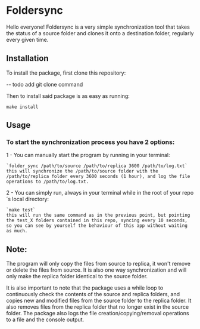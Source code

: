 # Foldersync

Hello everyone! Foldersync is a very simple synchronization tool that takes the status of a source folder and clones it onto a destination folder, regularly every given time.

## Installation

To install the package, first clone this repository:

 -- todo add git clone command

Then to install said package is as easy as running:

`make install`

## Usage

### To start the synchronization process you have 2 options:

1 - You can manually start the program by running in your terminal:
    
    `folder_sync /path/to/source /path/to/replica 3600 /path/to/log.txt`
    this will synchronize the /path/to/source folder with the /path/to/replica folder every 3600 seconds (1 hour), and log the file operations to /path/to/log.txt.

2 - You can simply run, always in your terminal while in the root of your repo´s local directory:

    `make test`
    this will run the same command as in the previous point, but pointing the test_X folders contained in this repo, syncing every 10 seconds, so you can see by yourself the behaviour of this app without waiting as much.

## Note:
The program will only copy the files from source to replica, it won't remove or delete the files from source. It is also one way synchronization and will only make the replica folder identical to the source folder.

It is also important to note that the package uses a while loop to continuously check the contents of the source and replica folders, and copies new and modified files from the source folder to the replica folder. It also removes files from the replica folder that no longer exist in the source folder. The package also logs the file creation/copying/removal operations to a file and the console output.